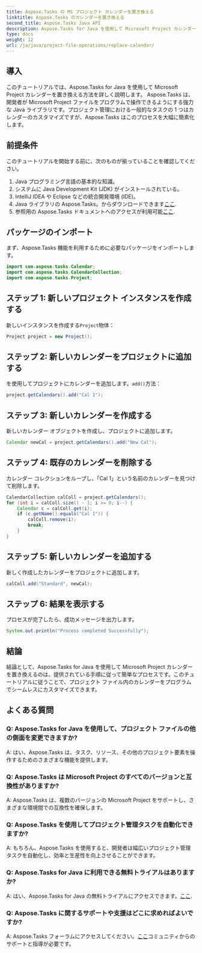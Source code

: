 ```yaml
---
title: Aspose.Tasks の MS プロジェクト カレンダーを置き換える
linktitle: Aspose.Tasks のカレンダーを置き換える
second_title: Aspose.Tasks Java API
description: Aspose.Tasks for Java を使用して Microsoft Project カレンダーを置き換える方法を学びます。コード例を含むステップバイステップのガイド。
type: docs
weight: 12
url: /ja/java/project-file-operations/replace-calendar/
---
```

## 導入
このチュートリアルでは、Aspose.Tasks for Java を使用して Microsoft Project カレンダーを置き換える方法を詳しく説明します。 Aspose.Tasks は、開発者が Microsoft Project ファイルをプログラムで操作できるようにする強力な Java ライブラリです。プロジェクト管理における一般的なタスクの 1 つはカレンダーのカスタマイズですが、Aspose.Tasks はこのプロセスを大幅に簡素化します。
## 前提条件
このチュートリアルを開始する前に、次のものが揃っていることを確認してください。
1. Java プログラミング言語の基本的な知識。
2. システムに Java Development Kit (JDK) がインストールされている。
3. IntelliJ IDEA や Eclipse などの統合開発環境 (IDE)。
4.  Java ライブラリの Aspose.Tasks。からダウンロードできます[ここ](https://releases.aspose.com/tasks/java/).
5. 参照用の Aspose.Tasks ドキュメントへのアクセスが利用可能[ここ](https://reference.aspose.com/tasks/java/).

## パッケージのインポート
まず、Aspose.Tasks 機能を利用するために必要なパッケージをインポートします。
```java
import com.aspose.tasks.Calendar;
import com.aspose.tasks.CalendarCollection;
import com.aspose.tasks.Project;
```

## ステップ 1: 新しいプロジェクト インスタンスを作成する
新しいインスタンスを作成する`Project`物体：
```java
Project project = new Project();
```
## ステップ 2: 新しいカレンダーをプロジェクトに追加する
を使用してプロジェクトにカレンダーを追加します。`add()`方法：
```java
project.getCalendars().add("Cal 1");
```
## ステップ 3: 新しいカレンダーを作成する
新しいカレンダー オブジェクトを作成し、プロジェクトに追加します。
```java
Calendar newCal = project.getCalendars().add("New Cal");
```
## ステップ 4: 既存のカレンダーを削除する
カレンダー コレクションをループし、「Cal 1」という名前のカレンダーを見つけて削除します。
```java
CalendarCollection calColl = project.getCalendars();
for (int i = calColl.size() - 1; i >= 0; i--) {
    Calendar c = calColl.get(i);
    if (c.getName().equals("Cal 1")) {
        calColl.remove(i);
        break;
    }
}
```
## ステップ 5: 新しいカレンダーを追加する
新しく作成したカレンダーをプロジェクトに追加します。
```java
calColl.add("Standard", newCal);
```
## ステップ 6: 結果を表示する
プロセスが完了したら、成功メッセージを出力します。
```java
System.out.println("Process completed Successfully");
```

## 結論
結論として、Aspose.Tasks for Java を使用して Microsoft Project カレンダーを置き換えるのは、提供されている手順に従って簡単なプロセスです。このチュートリアルに従うことで、プロジェクト ファイル内のカレンダーをプログラムでシームレスにカスタマイズできます。
## よくある質問
### Q: Aspose.Tasks for Java を使用して、プロジェクト ファイルの他の側面を変更できますか?
A: はい、Aspose.Tasks は、タスク、リソース、その他のプロジェクト要素を操作するためのさまざまな機能を提供します。
### Q: Aspose.Tasks は Microsoft Project のすべてのバージョンと互換性がありますか?
A: Aspose.Tasks は、複数のバージョンの Microsoft Project をサポートし、さまざまな環境間での互換性を確保します。
### Q: Aspose.Tasks を使用してプロジェクト管理タスクを自動化できますか?
A: もちろん、Aspose.Tasks を使用すると、開発者は幅広いプロジェクト管理タスクを自動化し、効率と生産性を向上させることができます。
### Q: Aspose.Tasks for Java に利用できる無料トライアルはありますか?
 A: はい、Aspose.Tasks for Java の無料トライアルにアクセスできます。[ここ](https://releases.aspose.com/).
### Q: Aspose.Tasks に関するサポートや支援はどこに求めればよいですか?
 A: Aspose.Tasks フォーラムにアクセスしてください。[ここ](https://forum.aspose.com/c/tasks/15)コミュニティからのサポートと指導が必要です。